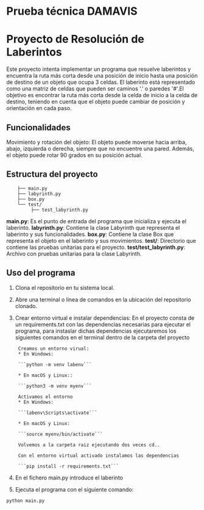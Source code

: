 # Prueba técnica DAMAVIS
# Proyecto de Resolución de Laberintos

Este proyecto intenta implementar un programa que resuelve laberintos y encuentra la ruta más corta desde una posición de inicio hasta una posición de destino de un objeto que ocupa 3 celdas. El laberinto está representado como una matriz de celdas que pueden ser caminos '.' o paredes '#'.El objetivo es encontrar la ruta más corta desde la celda de inicio a la celda de destino, teniendo en cuenta que el objeto puede cambiar de posición y orientación en cada paso.

## Funcionalidades

Movimiento y rotación del objeto: El objeto puede moverse hacia arriba, abajo, izquierda o derecha, siempre que no encuentre una pared. Además, el objeto puede rotar 90 grados en su posición actual.

## Estructura del proyecto

```laberinto/
    ├── main.py
    ├── labyrinth.py
    ├── box.py
    └── test/
         ├── test_labyrinth.py
```

**main.py**: Es el punto de entrada del programa que inicializa y ejecuta el laberinto.
**labyrinth.py**: Contiene la clase Labyrinth que representa el laberinto y sus funcionalidades.
**box.py**: Contiene la clase Box que representa el objeto en el laberinto y sus movimientos.
**test/**: Directorio que contiene las pruebas unitarias para el proyecto.
**test/test_labyrinth.py**: Archivo con pruebas unitarias para la clase Labyrinth.

## Uso del programa

1. Clona el repositorio en tu sistema local.
2. Abre una terminal o línea de comandos en la ubicación del repositorio clonado.
3. Crear entorno virtual e instalar dependencias: 
        En el proyecto consta  de un requirements.txt con las dependencias necesarias para ejecutar el programa, para instaslar dichas dependencias ejecutaremos los siguientes comandos en el terminal dentro de la carpeta del proyecto

        Creamos un entorno virual:
        * En Windows:

        ```python -m venv labenv```

        * En macOS y Linux::

        ```python3 -m venv myenv```

        Activamos el entorno 
        * En Windows:

        ```labenv\Scripts\activate```

        * En macOS y Linux:

        ```source myenv/bin/activate```

        Volvemos a la carpeta raiz ejecutando dos veces cd..

        Con el entorno virtual activado instalamos las dependencias 

        ```pip install -r requirements.txt```
4. En el fichero main.py introduce el laberinto
5. Ejecuta el programa con el siguiente comando:

```python main.py```



